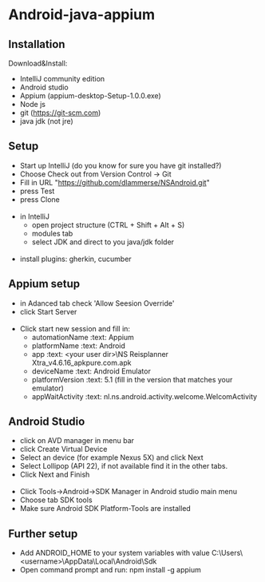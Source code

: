 Android-java-appium
==================

## Installation

Download&Install:
- IntelliJ community edition
- Android studio
- Appium (appium-desktop-Setup-1.0.0.exe)
- Node js
- git (https://git-scm.com)
- java jdk (not jre)

## Setup

- Start up IntelliJ (do you know for sure you have git installed?)
- Choose Check out from Version Control -> Git
- Fill in URL "https://github.com/dlammerse/NSAndroid.git"
- press Test
- press Clone<br /><br />
- in IntelliJ
  - open project structure (CTRL + Shift + Alt + S)
  - modules tab
  - select JDK and direct to you java/jdk folder<br /><br />
- install plugins: gherkin, cucumber


## Appium setup
- in Adanced tab check 'Allow Seesion Override'
- click Start Server<br /><br />
- Click start new session and fill in:
  - automationName :text: Appium
  - platformName :text:  Android
  - app :text: \<your user dir>\NS Reisplanner Xtra_v4.6.16_apkpure.com.apk
  - deviceName :text: Android Emulator
  - platformVersion :text: 5.1 (fill in the version that matches your emulator)
  - appWaitActivity :text: nl.ns.android.activity.welcome.WelcomActivity
  
 ## Android Studio
 - click on AVD manager in menu bar
 - click Create Virtual Device
 - Select an device (for example Nexus 5X) and click Next
 - Select Lollipop (API 22), if not available find it in the other tabs.
 - Click Next and Finish<br /><br />
 - Click Tools->Android->SDK Manager in Android studio main menu
 - Choose tab SDK tools
 - Make sure Android SDK Platform-Tools are installed
  
## Further setup
 - Add ANDROID_HOME to your system variables with value C:\Users\\\<username>\\AppData\Local\Android\Sdk
 - Open command prompt and run: npm install -g appium



